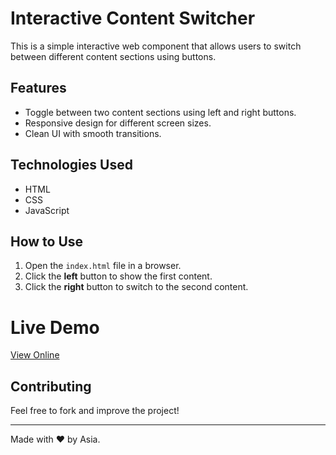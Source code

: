 # Interactive Content Switcher

This is a simple interactive web component that allows users to switch between different content sections using buttons.

## Features
- Toggle between two content sections using left and right buttons.
- Responsive design for different screen sizes.
- Clean UI with smooth transitions.

## Technologies Used
- HTML
- CSS
- JavaScript

## How to Use
1. Open the `index.html` file in a browser.
2. Click the **left** button to show the first content.
3. Click the **right** button to switch to the second content.

# Live Demo
[View Online](https://asia272.github.io/Frontend-Mentor/junior/coding-bootcamp-testimonials-slider-master/)


## Contributing
Feel free to fork and improve the project!

---

Made with ❤️ by Asia.
